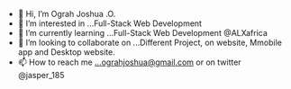 - 👋 Hi, I’m Ograh Joshua .O.
- 👀 I’m interested in ...Full-Stack Web Development
- 🌱 I’m currently learning ...Full-Stack Web Development @ALXafrica
- 💞️ I’m looking to collaborate on ...Different Project, on website, Mmobile app and Desktop website.
- 📫 How to reach me ...ograhjoshua@gmail.com or on twitter @jasper_185

<!---
JasperMyles/JasperMyles is a ✨ special ✨ repository because its `README.md` (this file) appears on your GitHub profile.
You can click the Preview link to take a look at your changes.
--->

